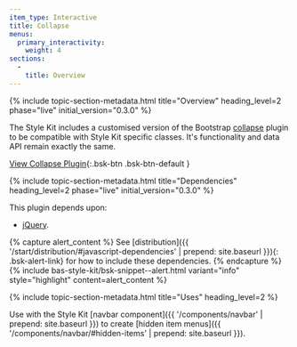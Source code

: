 ```yaml
---
item_type: Interactive
title: Collapse
menus:
  primary_interactivity:
    weight: 4
sections:
  -
    title: Overview
---
```


{% include topic-section-metadata.html
  title="Overview"
  heading_level=2
  phase="live"
  initial_version="0.3.0"
%}

The Style Kit includes a customised version of the Bootstrap
[collapse](https://getbootstrap.com/docs/3.3/javascript/#collapse) plugin to be compatible with Style Kit specific
classes. It's functionality and data API remain exactly the same.

[View Collapse Plugin](https://getbootstrap.com/docs/3.3/javascript/#collapse){:.bsk-btn .bsk-btn-default }

{% include topic-section-metadata.html
  title="Dependencies"
  heading_level=2
  phase="live"
  initial_version="0.3.0"
%}

This plugin depends upon:

* [jQuery](https://jquery.com).

{% capture alert_content %}
See [distribution]({{ '/start/distribution/#javascript-dependencies' | prepend: site.baseurl }}){: .bsk-alert-link} for
how to include these dependencies.
{% endcapture %}
{% include bas-style-kit/bsk-snippet--alert.html
  variant="info"
  style="highlight"
  content=alert_content
%}

{% include topic-section-metadata.html
  title="Uses"
  heading_level=2
%}

Use with the Style Kit [navbar component]({{ '/components/navbar' | prepend: site.baseurl }}) to create
[hidden item menus]({{ '/components/navbar/#hidden-items' | prepend: site.baseurl }}).
